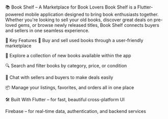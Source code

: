 📚 Book Shelf – A Marketplace for Book Lovers
Book Shelf is a Flutter-powered mobile application designed to bring book enthusiasts together. Whether you're looking to sell your old books, discover great deals on pre-loved gems, or browse newly released titles, Book Shelf connects buyers and sellers in one seamless experience.

🚀 Key Features
🛒 Buy and sell used books through a user-friendly marketplace

📗 Explore a collection of new books available within the app

🔍 Search and filter books by category, price, or condition

💬 Chat with sellers and buyers to make deals easily

📦 Manage your listings, favorites, and orders all in one place

🛠️ Built With
Flutter – for fast, beautiful cross-platform UI

Firebase – for real-time data, authentication, and backend services
